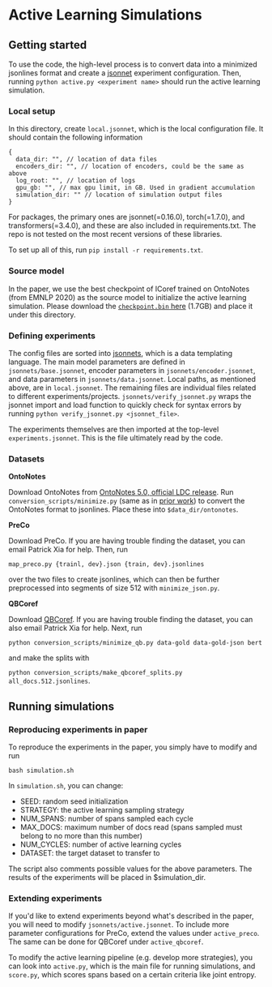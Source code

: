# Active Learning Simulations 


## Getting started

To use the code, the high-level process is to convert data into a minimized jsonlines format and create a [jsonnet](https://jsonnet.org/) experiment configuration. Then, running `python active.py <experiment name>` should run the active learning simulation.

### Local setup

In this directory, create `local.jsonnet`, which is the local configuration file. It should contain the following information

```
{
  data_dir: "", // location of data files
  encoders_dir: "", // location of encoders, could be the same as above
  log_root: "", // location of logs
  gpu_gb: "", // max gpu limit, in GB. Used in gradient accumulation
  simulation_dir: "" // location of simulation output files
}
```

For packages, the primary ones are jsonnet(=0.16.0), torch(=1.7.0), and transformers(=3.4.0), and these are also included in requirements.txt. The repo is not tested on the most recent versions of these libraries. 

To set up all of this, run `pip install -r requirements.txt`.

### Source model

In the paper, we use the best checkpoint of ICoref trained on OntoNotes (from EMNLP 2020) as the source model to initialize the active learning simulation. Please download the [`checkpoint.bin` here](https://nlp.jhu.edu/incremental-coref/models/checkpoint.bin) (1.7GB)
and place it under this directory.

### Defining experiments

The config files are sorted into [jsonnets](https://jsonnet.org/), which is a data templating language. The main model parameters are defined in `jsonnets/base.jsonnet`, encoder parameters in `jsonnets/encoder.jsonnet`, and data parameters in `jsonnets/data.jsonnet`. Local paths, as mentioned above, are in `local.jsonnet`. The remaining files are individual files related to different experiments/projects. `jsonnets/verify_jsonnet.py` wraps the jsonnet import and load function to quickly check for syntax errors by running `python verify_jsonnet.py <jsonnet_file>`.

The experiments themselves are then imported at the top-level `experiments.jsonnet`. This is the file ultimately read by the code.


### Datasets 

**OntoNotes**

Download OntoNotes from [OntoNotes 5.0, official LDC release](https://catalog.ldc.upenn.edu/LDC2013T19). Run `conversion_scripts/minimize.py` (same as in [prior work](https://github.com/mandarjoshi90/coref)) to convert the OntoNotes format to jsonlines. Place these into `$data_dir/ontonotes`. 

**PreCo**

Download PreCo. If you are having trouble finding the dataset, you can email Patrick Xia for help. Then, run

```map_preco.py {trainl, dev}.json {train, dev}.jsonlines```

over the two files to create jsonlines, which can then be further preprocessed into segments of size 512 with `minimize_json.py`.

**QBCoref**

Download [QBCoref](https://www.anupamguha.com/qbcoreference). If you are having trouble finding the dataset, you can also email Patrick Xia for help. Next, run

``python conversion_scripts/minimize_qb.py data-gold data-gold-json bert``

and make the splits with

``python conversion_scripts/make_qbcoref_splits.py all_docs.512.jsonlines``.



## Running simulations

### Reproducing experiments in paper

To reproduce the experiments in the paper, you simply have to modify and run
```
bash simulation.sh
```

In `simulation.sh`, you can change:
* SEED: random seed initialization
* STRATEGY: the active learning sampling strategy
* NUM_SPANS: number of spans sampled each cycle
* MAX_DOCS: maximum number of docs read (spans sampled must belong to no more than this number)
* NUM_CYCLES: number of active learning cycles
* DATASET: the target dataset to transfer to

The script also comments possible values for the above parameters. The results of the experiments will be placed in $simulation_dir.


### Extending experiments

If you'd like to extend experiments beyond what's described in the paper, you will need to modify `jsonnets/active.jsonnet`. To include more parameter configurations for PreCo, extend the values under `active_preco`. The same can be done for QBCoref under `active_qbcoref`.

To modify the active learning pipeline (e.g. develop more strategies), you can look into `active.py`, which is the main file for running simulations, and `score.py`, which scores spans based on a certain criteria like joint entropy. 

